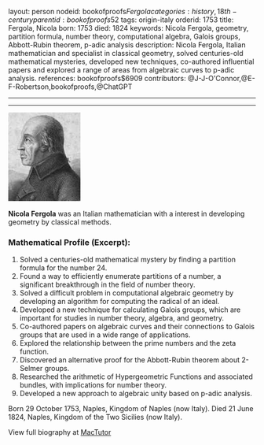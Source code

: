 layout: person
nodeid: bookofproofs$Fergola
categories: history,18th-century
parentid: bookofproofs$52
tags: origin-italy
orderid: 1753
title: Fergola, Nicola
born: 1753
died: 1824
keywords: Nicola Fergola, geometry, partition formula, number theory, computational algebra, Galois groups, Abbott-Rubin theorem, p-adic analysis
description: Nicola Fergola, Italian mathematician and specialist in classical geometry, solved centuries-old mathematical mysteries, developed new techniques, co-authored influential papers and explored a range of areas from algebraic curves to p-adic analysis.
references: bookofproofs$6909
contributors: @J-J-O'Connor,@E-F-Robertson,bookofproofs,@ChatGPT

---



---

![Fergola.jpg](https://github.com/bookofproofs/bookofproofs.github.io/blob/main/_sources/_assets/images/portraits/Fergola.jpg?raw=true)

**Nicola Fergola** was an Italian mathematician with a interest in developing geometry by classical methods.

### Mathematical Profile (Excerpt):
1. Solved a centuries-old mathematical mystery by finding a partition formula for the number 24.
2. Found a way to efficiently enumerate partitions of a number, a significant breakthrough in the field of number theory.
3. Solved a difficult problem in computational algebraic geometry by developing an algorithm for computing the radical of an ideal.
4. Developed a new technique for calculating Galois groups, which are important for studies in number theory, algebra, and geometry.
5. Co-authored papers on algebraic curves and their connections to Galois groups that are used in a wide range of applications.
6. Explored the relationship between the prime numbers and the zeta function.
7. Discovered an alternative proof for the Abbott-Rubin theorem about 2-Selmer groups.
8. Researched the arithmetic of Hypergeometric Functions and associated bundles, with implications for number theory.
9. Developed a new approach to algebraic unity based on p-adic analysis.

Born 29 October 1753, Naples, Kingdom of Naples (now Italy). Died 21 June 1824, Naples, Kingdom of the Two Sicilies (now Italy).

View full biography at [MacTutor](https://mathshistory.st-andrews.ac.uk/Biographies/Fergola/)
